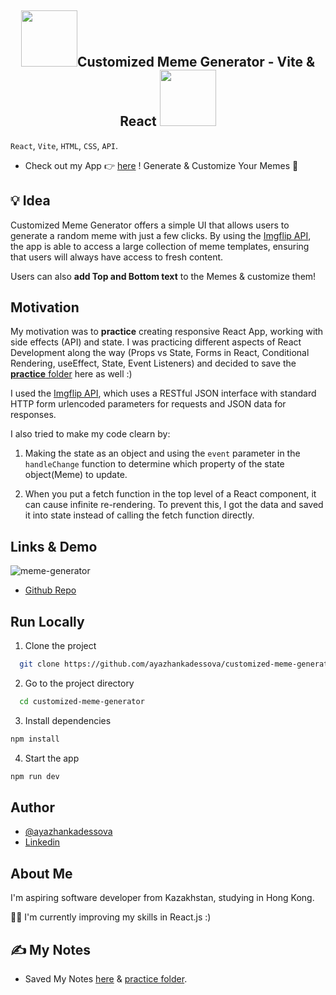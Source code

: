 <h2 align="center">
 <img src="https://media.giphy.com/media/JsDtKXMBOAJt1mJYaF/giphy.gif" width="90">Customized Meme Generator - Vite & React <img src="https://media.giphy.com/media/JsDtKXMBOAJt1mJYaF/giphy.gif" width="90">
</h2>

`React`, `Vite`, `HTML`, `CSS`, `API`.

- Check out my App 👉 [here](https://customized-meme-generator.netlify.app) ! Generate & Customize Your Memes 🤭

## 💡 Idea

Customized Meme Generator offers a simple UI that allows users to generate a random meme with just a few clicks. By using the [Imgflip API](https://imgflip.com/api), the app is able to access a large collection of meme templates, ensuring that users will always have access to fresh content. 

Users can also **add Top and Bottom text** to the Memes & customize them!

## Motivation

My motivation was to **practice** creating responsive React App, working with side effects (API) and state. I was practicing different aspects of React Development along the way (Props vs State, Forms in React, Conditional Rendering, useEffect, State, Event Listeners) and decided to save the [**practice** folder](https://github.com/ayazhankadessova/customized-meme-generator/tree/main/practice) here as well :)

I used the [Imgflip API](https://imgflip.com/api), which uses a RESTful JSON interface with standard HTTP form urlencoded parameters for requests and JSON data for responses. 

I also tried to make my code clearn by: 

1. Making the state as an object and using the `event` parameter in the `handleChange` function to determine which property of the state object(Meme) to update.

2. When you put a fetch function in the top level of a React component, it can cause infinite re-rendering. To prevent this, I got the data and saved it into state instead of calling the fetch function directly.

## Links & Demo

![meme-generator](https://github.com/ayazhankadessova/customized-meme-generator/assets/86869537/428a71b8-8063-4879-880e-8398e00f254a)

- [Github Repo](https://github.com/ayazhankadessova/customized-meme-generator)

## Run Locally

1. Clone the project

```bash
  git clone https://github.com/ayazhankadessova/customized-meme-generator.git
```

2. Go to the project directory

```bash
  cd customized-meme-generator
```

3. Install dependencies

```bash
npm install
```

4. Start the app

```bash
npm run dev
```

## Author

- [@ayazhankadessova](https://github.com/ayazhankadessova)
- [Linkedin](https://www.linkedin.com/in/ayazhankad/)

## About Me

I'm aspiring software developer from Kazakhstan, studying in Hong Kong.

👩‍💻 I'm currently improving my skills in React.js :)

## ✍️ My Notes

- Saved My Notes [here](https://github.com/ayazhankadessova/customized-meme-generator/blob/main/myNotes.md) & [practice folder](https://github.com/ayazhankadessova/customized-meme-generator/tree/main/practice).
